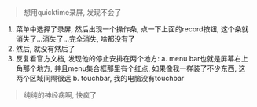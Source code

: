 > 想用quicktime录屏, 发现不会了


1. 菜单中选择了录屏, 然后出现一个操作条, 点一下上面的record按钮, 这个条就消失了...消失了...完全消失, 啥都没有了
2. 然后, 就没有然后了
3. 反复看官方文档, 发现他的停止安排在两个地方: 
  a. menu bar也就是屏幕右上角那个地方, 并且menu集合框那里有个红点, 如果像我一样装了不少东西, 这两个区域间隔很远
  b. touchbar, 我的电脑没有touchbar



> 纯纯的神经病啊, 快疯了